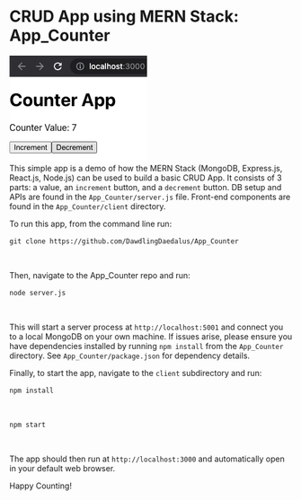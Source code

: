 # CRUD App using MERN Stack: App_Counter </br>

![image of app](/images/the_app.png)
</br>
This simple app is a demo of how the MERN Stack (MongoDB, Express.js, React.js, Node.js) can be used to build a basic CRUD App. It consists of 3 parts: a value, an `increment` button, and a `decrement` button. DB setup and APIs are found in the `App_Counter/server.js` file. Front-end components are found in the `App_Counter/client` directory.
</br>

To run this app, from the command line run: </br>
```
git clone https://github.com/DawdlingDaedalus/App_Counter
```
</br>

Then, navigate to the App_Counter repo and run: </br>
```
node server.js
```
</br>

This will start a server process at `http://localhost:5001` and connect you to a local MongoDB on your own machine. If issues arise, please ensure you have dependencies installed by running `npm install` from the `App_Counter` directory. See `App_Counter/package.json` for dependency details. 
</br>

Finally, to start the app, navigate to the `client` subdirectory and run: </br>
```
npm install
```
</br>

```
npm start
```
</br>

The app should then run at `http://localhost:3000` and automatically open in your default web browser.
</br>

Happy Counting!
